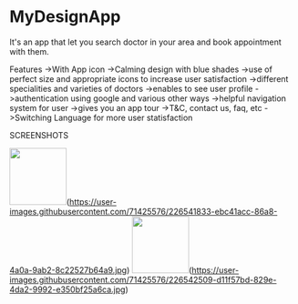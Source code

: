 # MyDesignApp
It's an app that let you search doctor in your area and book appointment with them.

Features
->With App icon
->Calming design with blue shades
->use of perfect size and appropriate icons to increase user satisfaction
->different specialities and varieties of doctors
->enables to see user profile
->authentication using google and various other ways
->helpful navigation system for user
->gives you an app tour
->T&C, contact us, faq, etc
->Switching Language for more user statisfaction

SCREENSHOTS

<img src="https://your-image-url.type" width="100" height="100">(https://user-images.githubusercontent.com/71425576/226541833-ebc41acc-86a8-4a0a-9ab2-8c22527b64a9.jpg)
<img src="https://your-image-url.type" width="100" height="100">(https://user-images.githubusercontent.com/71425576/226542509-d11f57bd-829e-4da2-9992-e350bf25a6ca.jpg)
